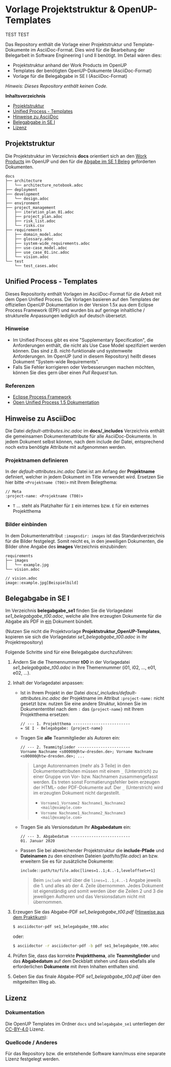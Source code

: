 # Vorlage Projektstruktur & OpenUP-Templates

TEST TEST

Das Repository enthält die Vorlage einer Projektstruktur und Template-Dokumente im AsciiDoc-Format. Dies wird für die Bearbeitung der Belegarbeit in Software Engineering I und II benötigt. Im Detail wären dies:

- Projektstruktur anhand der Work Products im OpenUP
- Templates der benötigten OpenUP-Dokumente (AsciiDoc-Format)
- Vorlage für die Belegabgabe in SE I (AsciiDoc-Format)

_Hinweis: Dieses Repository enthält keinen Code._



**Inhaltsverzeichnis**
- [Projektstruktur](#projektstruktur)
- [Unified Process - Templates](#unified-process---templates)
- [Hinweise zu AsciiDoc](#hinweise-zu-asciidoc)
- [Belegabgabe in SE I](#belegabgabe-in-se-i)
- [Lizenz](#lizenz)


## Projektstruktur
Die Projektstruktur im Verzeichnis **docs** orientiert sich an den <ins>Work Products</ins> im OpenUP und den für die <ins>Abgabe im SE 1 Beleg</ins> geforderten Dokumenten.

```
docs
├── architecture
│   └── architecture_notebook.adoc
├── deployment
├── development
│   └── design.adoc
├── environment
├── project_management
│   ├── iteration_plan_01.adoc
│   ├── project_plan.adoc
│   ├── risk_list.adoc
│   └── risks.csv
├── requirements
│   ├── domain_model.adoc
│   ├── glossary.adoc
│   ├── system-wide_requirements.adoc
│   ├── use-case_model.adoc
│   ├── use_case_01.inc.adoc
│   └── vision.adoc
└── test
    └── test_cases.adoc
```


## Unified Process - Templates
Dieses Repositority enthält Vorlagen im AsciiDoc-Format für die Arbeit mit dem Open Unified Process. Die Vorlagen basieren auf den Templates der offiziellen OpenUP Dokumentation in der Version 1.5x aus dem Eclipse Process Framework (EPF) und wurden bis auf geringe inhaltliche / strukturelle Anpassungen lediglich auf deutsch übersetzt.

### Hinweise
* Im Unified Process gibt es eine "Supplementary Specification", die Anforderungen enthält, die nicht als Use Case Model spezifiziert werden können. Das sind z.B. nicht-funktionale und systemweite Anforderungen. Im OpenUP (und in diesem Repository) heißt dieses Dokument "System-wide Requirements".
* Falls Sie Fehler korrigieren oder Verbesserungen machen möchten, können Sie dies gern über einen _Pull Request_ tun.

### Referenzen
* [Eclipse Process Framework](https://www.eclipse.org/epf/downloads/configurations/pubconfig_downloads.php)
* [Open Unified Process 1.5 Dokumentation](https://www2.htw-dresden.de/~anke/openup/index.htm)

## Hinweise zu AsciiDoc
Die Datei _default-attributes.inc.adoc_ im **docs/\_includes** Verzeichnis enthält die gemeinsamen Dokumentenattribute für alle AsciiDoc-Dokumente. In jedem Dokument selbst können, nach dem include der Datei, entsprechend noch extra benötigte Attribute mit aufgenommen werden.

### Projektnamen definieren

In der _default-attributes.inc.adoc_ Datei ist am Anfang der **Projektname** definiert, welcher in jedem Dokument im Title verwendet wird. Ersetzen Sie hier bitte `<Projektname (T00)>` mit Ihrem Belegthema:

```
// Meta
:project-name: <Projektname (T00)>
```
* `T` ... steht als Platzhalter für `I` ein internes bzw. `E` für ein externes Projektthema

### Bilder einbinden

In dem Dokumentenattribut `:imagesdir: images` ist das Standardverzeichnis für die Bilder festgelegt. Somit reicht es, in den jeweiligen Dokumenten, die Bilder ohne Angabe des **images** Verzeichnis einzubinden:

```
requirements
├── images
│   └── example.jpg
└── vision.adoc
```
```
// vision.adoc
image::example.jpg[Beispielbild]
```


## Belegabgabe in SE I

Im Verzeichnis **belegabgabe_se1** finden Sie die Vorlagedatei *se1_belegabgabe_t00.adoc*, welche alle Ihre erzeugten Dokumente für die Abgabe als PDF in <ins>ein</ins> Dokument bündelt.

(Nutzen Sie nicht die Projektvorlage **Projektstruktur_OpenUP-Templates**, kopieren sie sich die Vorlagedatei *se1_belegabgabe_t00.adoc* in Ihr Projektrepository)

Folgende Schritte sind für eine Belegabgabe durchzuführen:

1. Ändern Sie die Themennummer **t00** in der Vorlagedatei *se1_belegabgabe_t00.adoc* in Ihre Themennummer (i01, i02, ..., e01, e02, ...).
3. Inhalt der Vorlagedatei anpassen:
    - Ist in Ihrem Projekt in der Datei _docs/\_includes/default-attributes.inc.adoc_ der Projektname im Attribut `:project-name:` nicht gesetzt bzw. nutzen Sie eine andere Struktur, können Sie im Dokumententitel nach dem `:` das `{project-name}` mit Ihrem Projektthema ersetzen:

        ```
        // --- 1. Projektthema -------------------------
        = SE I - Belegabgabe: {project-name}
        ```

    - Tragen Sie **alle** Teammitglieder als Autoren ein:

        ```
        // --- 2. Teammitglieder -----------------------
        Vorname Nachname <s00000@htw-dresden.de>; Vorname Nachname <s00000@htw-dresden.de>; ...
        ```
        > Lange Autorennamen (mehr als 3 Teile) in den Dokumentenattributen müssen mit einem `_` (Unterstrich) zu einer Gruppe von Vor- bzw. Nachnamen zusammengefasst werden. Es treten sonst Formatierungsfehler beim erzeugen der HTML- oder PDF-Dokumente auf. Der `_` (Unterstrich) wird im erzeugten Dokument nicht dargestellt.
        >
        > - `Vorname1_Vorname2 Nachname1_Nachname2 <mail@example.com>`
        > - `Vorname Nachname1_Nachname2_Nachname3 <mail@example.com>`

    - Tragen Sie als Versionsdatum Ihr **Abgabedatum** ein:

        ```
        // --- 3. Abgabedatum --------------------------
        01. Januar 2020
        ```

    - Passen Sie bei abweichender Projektstruktur die **include-Pfade** und **Dateinamen** zu den einzelnen Dateien (*path/to/file.adoc*) an bzw. erweitern Sie es für zusätzliche Dokumente:

        ```
        include::path/to/file.adoc[lines=1..1;4..-1,leveloffset=+1]
        ```
        > Beim `include` wird über die `lines=1..1;4..-1` Angabe jeweils die 1. und alles ab der 4. Zeile übernommen. Jedes Dokument ist eigenständig und somit werden über die Zeilen 2 und 3 die jeweiligen Authoren und das Versionsdatum nicht mit übernommen.

4. Erzeugen Sie das Abgabe-PDF _*se1_belegabgabe_t00.pdf*_ ([Hinweise aus dem Praktikum](https://www.informatik.htw-dresden.de/~zirkelba/praktika/se/arbeiten-mit-git-und-asciidoc/praktikumsaufgaben-teil-2.html#_2_generieren_des_ausgabeformates)):

    ```sh
    $ asciidoctor-pdf se1_belegabgabe_t00.adoc
    ```
    oder:
    ```sh
    $ asciidoctor -r asciidoctor-pdf -b pdf se1_belegabgabe_t00.adoc
    ```
5. Prüfen Sie, dass das korrekte **Projektthema**, alle **Teammitglieder** und das **Abgabedatum** auf dem Deckblatt stehen und dass ebefalls alle erforderlichen **Dokumente** mit ihren Inhalten enthalten sind.

6. Geben Sie das finale Abgabe-PDF _*se1_belegabgabe_t00.pdf*_ über den mitgeteilten Weg ab.


## Lizenz

### Dokumentation
Die OpenUP Templates im Ordner `docs` und `belegabgabe_se1` unterliegen der [CC-BY-4.0](https://choosealicense.com/licenses/cc-by-4.0/) Lizenz.

### Quellcode / Anderes
Für das Repository bzw. die entstehende Software kann/muss eine separate Lizenz festgelegt werden.
